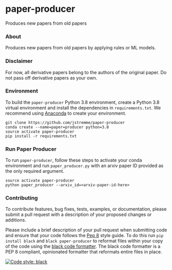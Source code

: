 # paper-producer

Produces new papers from old papers

### About

Produces new papers from old papers by applying rules or ML models.

### Disclaimer

For now, all derivative papers belong to the authors of the original paper.  Do not pass off derivative papers as your own.

### Environment

To build the `paper-producer` Python 3.8 environment, create a Python 3.8 virtual environment and install the dependencies in `requirements.txt`.  We recommend using [Anaconda](https://www.anaconda.com/products/individual) to create your environment.

```
git clone https://github.com/jstremme/paper-producer
conda create --name=paper=producer python=3.8
source activate paper-producer
pip install -r requirements.txt
```

### Run Paper Producer

To run `paper-producer`, follow these steps to activate your conda environment and run `paper_producer.py` with an arxiv paper ID provided as the only required argument.

```
source activate paper-producer
python paper_producer --arxiv_id=<arxiv-paper-id-here>
```

### Contributing

To contribute features, bug fixes, tests, examples, or documentation, please submit a pull request with a description of your proposed changes or additions.

Please include a brief description of your pull request when submitting code and ensure that your code follows the [Pep 8](https://www.python.org/dev/peps/pep-0008/) style guide.  To do this run `pip install black` and `black paper-producer` to reformat files within your copy of the code using the [black code formatter](https://github.com/psf/black).  The black code formatter is a PEP 8 compliant, opinionated formatter that reformats entire files in place.

[![Code style: black](https://img.shields.io/badge/code%20style-black-000000.svg)](https://github.com/psf/black)
